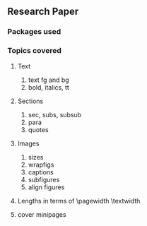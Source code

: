 ## Research Paper

### Packages used

### Topics covered

1. Text
	1. text fg and bg
	2. bold, italics, tt
1. Sections
	1. sec, subs, subsub
	2. para
	3. quotes
2. Images
	1. sizes
	2. wrapfigs
	3. captions
	4. subfigures
	5. align figures

3. Lengths in terms of \pagewidth \textwidth
4. cover minipages
